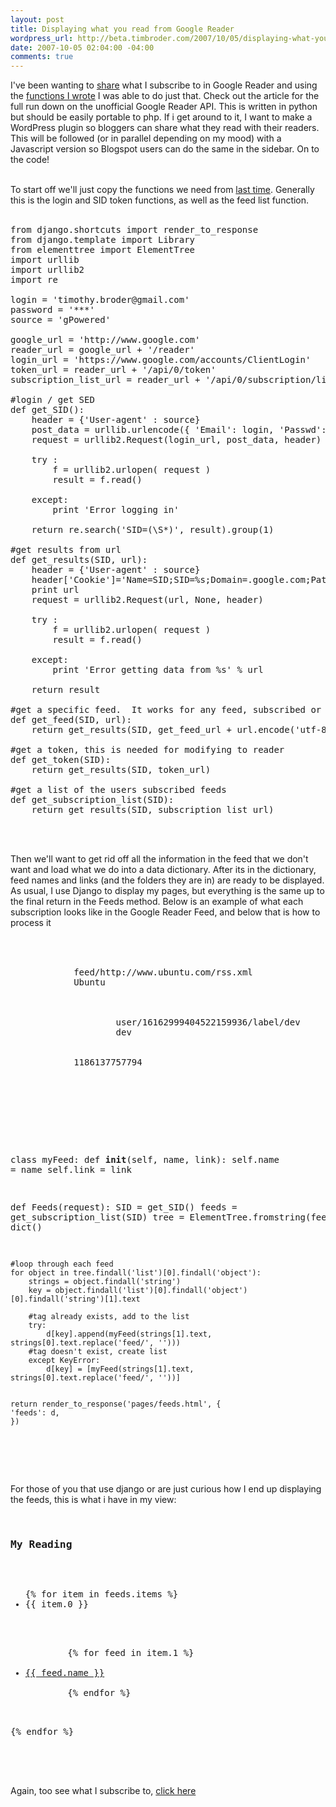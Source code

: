 ```yaml
--- 
layout: post
title: Displaying what you read from Google Reader
wordpress_url: http://beta.timbroder.com/2007/10/05/displaying-what-you-read-from-google-reader/
date: 2007-10-05 02:04:00 -04:00
comments: true
---
```

I've been wanting to <a href="http://www.gpowered.net/g/feeds/">share</a> what I subscribe to in Google Reader and using the <a href="http://gpowered.blogspot.com/2007/08/google-reader-api-functions.html">functions I wrote</a> I was able to do just that.  Check out the article for the full run down on the unofficial Google Reader API.  This is written in python but should be easily portable to php.  If i get around to it, I want to make a WordPress plugin so bloggers can share what they read with their readers.  This will be followed (or in parallel depending on my mood) with a Javascript version so Blogspot users can do the same in the sidebar.  On to the code!<br /><br />

To start off we'll just copy the functions we need from <a href="http://gpowered.blogspot.com/2007/08/google-reader-api-functions.html">last time</a>.  Generally this is the login and SID token functions, as well as the feed list function.
<br /><br />
<pre name="code" class="python">
from django.shortcuts import render_to_response
from django.template import Library
from elementtree import ElementTree   
import urllib
import urllib2
import re

login = 'timothy.broder@gmail.com'
password = '***'
source = 'gPowered'

google_url = 'http://www.google.com'
reader_url = google_url + '/reader'
login_url = 'https://www.google.com/accounts/ClientLogin'
token_url = reader_url + '/api/0/token'
subscription_list_url = reader_url + '/api/0/subscription/list'

#login / get SED
def get_SID():
    header = {'User-agent' : source}
    post_data = urllib.urlencode({ 'Email': login, 'Passwd': password, 'service': 'reader', 'source': source, 'continue': google_url, })
    request = urllib2.Request(login_url, post_data, header)
   
    try :
        f = urllib2.urlopen( request )
        result = f.read()
   
    except:
        print 'Error logging in'
       
    return re.search('SID=(\S*)', result).group(1)

#get results from url
def get_results(SID, url):
    header = {'User-agent' : source}
    header['Cookie']='Name=SID;SID=%s;Domain=.google.com;Path=/;Expires=160000000000' % SID
    print url
    request = urllib2.Request(url, None, header)
   
    try :
        f = urllib2.urlopen( request )
        result = f.read()
   
    except:
        print 'Error getting data from %s' % url
   
    return result

#get a specific feed.  It works for any feed, subscribed or not
def get_feed(SID, url):
    return get_results(SID, get_feed_url + url.encode('utf-8'))
   
#get a token, this is needed for modifying to reader
def get_token(SID):
    return get_results(SID, token_url)

#get a list of the users subscribed feeds
def get_subscription_list(SID):
    return get_results(SID, subscription_list_url)
</pre>

<br /><br />

Then we'll want to get rid off all the information in the feed that we don't want and load what we do into a data dictionary.  After its in the dictionary, feed names and links (and the folders they are in) are ready to be displayed.  As usual, I use Django to display my pages, but everything is the same up to the final return in the Feeds method.  Below is an example of what each subscription looks like in the Google Reader Feed, and below that is how to process it<br /><br />

<pre name="code" class="xml">

<object>
            <string name="id">feed/http://www.ubuntu.com/rss.xml</string>
            <string name="title">Ubuntu</string>
            <list name="categories">

                <object>
                    <string name="id">user/16162999404522159936/label/dev</string>
                    <string name="label">dev</string>
                </object>
            </list>
            <number name="firstitemmsec">1186137757794</number>
        </object>


</pre><br /><br /><pre name="code" class="python">
class myFeed:
    def __init__(self, name, link):
        self.name = name
        self.link = link

def Feeds(request):
    SID = get_SID()
    feeds = get_subscription_list(SID)
    tree = ElementTree.fromstring(feeds)
    d = dict()   

    #loop through each feed   
    for object in tree.findall('list')[0].findall('object'):
        strings = object.findall('string')
        key = object.findall('list')[0].findall('object')[0].findall('string')[1].text
       
        #tag already exists, add to the list
        try:
            d[key].append(myFeed(strings[1].text, strings[0].text.replace('feed/', '')))
        #tag doesn't exist, create list
        except KeyError:
            d[key] = [myFeed(strings[1].text, strings[0].text.replace('feed/', ''))]

       
    return render_to_response('pages/feeds.html', {
    'feeds': d,
    })
</pre>

<br /><br />

For those of you that use django or are just curious how I end up displaying the feeds, this is what i have in my view:<br /><br />

<pre name="code" class="html">
<h3>My Reading</h3>
<ul>
{% for item in feeds.items %}
<li>{{ item.0 }}</li>
    </ul><ul>
        {% for feed in item.1 %}
        <li><a href="{{ feed.link }}">{{ feed.name }}</a></li>
        {% endfor %}   
    </ul>
{% endfor %}

</pre>
<br /><br />

Again, too see what I subscribe to, <a href="http://www.gpowered.net/g/feeds/">click here</a>

